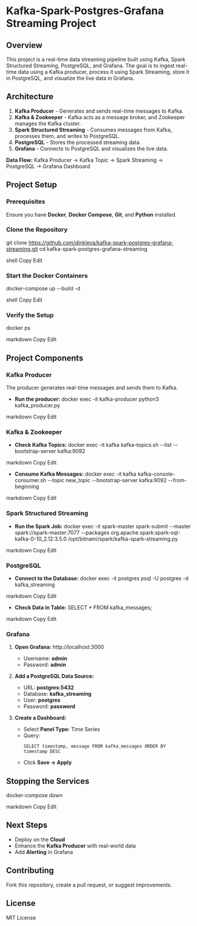 # Kafka-Spark-Postgres-Grafana Streaming Project

## Overview
This project is a real-time data streaming pipeline built using Kafka, Spark Structured Streaming, PostgreSQL, and Grafana. The goal is to ingest real-time data using a Kafka producer, process it using Spark Streaming, store it in PostgreSQL, and visualize the live data in Grafana.

## Architecture
1. **Kafka Producer** - Generates and sends real-time messages to Kafka.
2. **Kafka & Zookeeper** - Kafka acts as a message broker, and Zookeeper manages the Kafka cluster.
3. **Spark Structured Streaming** - Consumes messages from Kafka, processes them, and writes to PostgreSQL.
4. **PostgreSQL** - Stores the processed streaming data.
5. **Grafana** - Connects to PostgreSQL and visualizes the live data.

**Data Flow:** Kafka Producer → Kafka Topic → Spark Streaming → PostgreSQL → Grafana Dashboard

## Project Setup

### Prerequisites
Ensure you have **Docker**, **Docker Compose**, **Git**, and **Python** installed.

### Clone the Repository
git clone https://github.com/dinkleva/kafka-spark-postgres-grafana-streaming.git cd kafka-spark-postgres-grafana-streaming

shell
Copy
Edit

### Start the Docker Containers
docker-compose up --build -d

shell
Copy
Edit

### Verify the Setup
docker ps

markdown
Copy
Edit

## Project Components

### Kafka Producer
The producer generates real-time messages and sends them to Kafka.

- **Run the producer:**
docker exec -it kafka-producer python3 kafka_producer.py

markdown
Copy
Edit

### Kafka & Zookeeper
- **Check Kafka Topics:**
docker exec -it kafka kafka-topics.sh --list --bootstrap-server kafka:9092

markdown
Copy
Edit
- **Consume Kafka Messages:**
docker exec -it kafka kafka-console-consumer.sh --topic new_topic --bootstrap-server kafka:9092 --from-beginning

markdown
Copy
Edit

### Spark Structured Streaming
- **Run the Spark Job:**
docker exec -it spark-master spark-submit --master spark://spark-master:7077 --packages org.apache.spark:spark-sql-kafka-0-10_2.12:3.5.0 /opt/bitnami/spark/kafka-spark-streaming.py

markdown
Copy
Edit

### PostgreSQL
- **Connect to the Database:**
docker exec -it postgres psql -U postgres -d kafka_streaming

markdown
Copy
Edit
- **Check Data in Table:**
SELECT * FROM kafka_messages;

markdown
Copy
Edit

### Grafana
1. **Open Grafana:** http://localhost:3000  
   - Username: **admin**  
   - Password: **admin**  

2. **Add a PostgreSQL Data Source:**  
   - URL: **postgres:5432**  
   - Database: **kafka_streaming**  
   - User: **postgres**  
   - Password: **password**  

3. **Create a Dashboard:**  
   - Select **Panel Type:** Time Series  
   - Query:  
     ```
     SELECT timestamp, message FROM kafka_messages ORDER BY timestamp DESC
     ```
   - Click **Save → Apply**  

## Stopping the Services
docker-compose down

markdown
Copy
Edit

## Next Steps
- Deploy on the **Cloud**
- Enhance the **Kafka Producer** with real-world data
- Add **Alerting** in Grafana

## Contributing
Fork this repository, create a pull request, or suggest improvements.

## License
MIT License